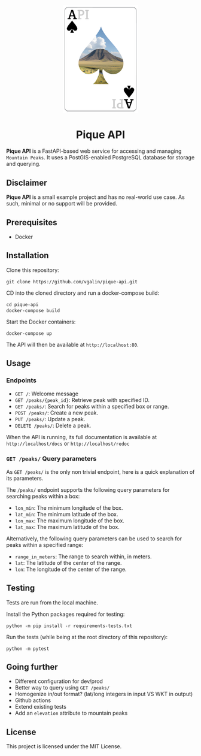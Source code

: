<p align="center">
<img align="center"  width="200" src="logo-pique.png">
</p>

<h1 align="center"> Pique API </h1>


**Pique API** is a FastAPI-based web service for accessing and managing `Mountain Peaks`. It uses a PostGIS-enabled PostgreSQL database for storage and querying.

## Disclaimer
**Pique API** is a small example project and has no real-world use case. As such, minimal or no support will be provided.

## Prerequisites
- Docker

## Installation

Clone this repository:
```shell
git clone https://github.com/vgalin/pique-api.git
```

CD into the cloned directory and run a docker-compose build:
```shell
cd pique-api
docker-compose build
```

Start the Docker containers:
```shell
docker-compose up
```
The API will then be available at `http://localhost:80`.
## Usage
### Endpoints

- `GET /`: Welcome message
- `GET /peaks/{peak_id}`: Retrieve peak with specified ID.
- `GET /peaks/`: Search for peaks within a specified box or range.
- `POST /peaks/`: Create a new peak.
- `PUT /peaks/`: Update a  peak.
- `DELETE /peaks/`: Delete a peak.

When the API is running, its full documentation is available at `http://localhost/docs` or `http://localhost/redoc`

### `GET /peaks/` Query parameters

As `GET /peaks/` is the only non trivial endpoint, here is a quick explanation of its parameters.

The `/peaks/` endpoint supports the following query parameters for searching peaks within a box:
- `lon_min`: The minimum longitude of the box.
- `lat_min`: The minimum latitude of the box.
- `lon_max`: The maximum longitude of the box.
- `lat_max`: The maximum latitude of the box.

Alternatively, the following query parameters can be used to search for peaks within a specified range:
- `range_in_meters`: The range to search within, in meters.
- `lat`: The latitude of the center of the range.
- `lon`: The longitude of the center of the range.

## Testing
Tests are run from the local machine.

Install the Python packages required for testing:
```shell
python -m pip install -r requirements-tests.txt
```

Run the tests (while being at the root directory of this repository):
```
python -m pytest
```

## Going further

- Different configuration for dev/prod
- Better way to query using `GET /peaks/`
- Homogenize in/out format? (lat/long integers in input VS WKT in output)
- Github actions
- Extend existing tests
- Add an `elevation` attribute to mountain peaks

## License

This project is licensed under the MIT License.